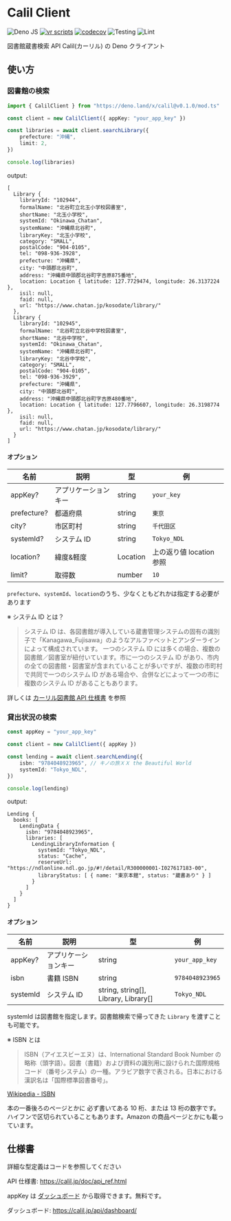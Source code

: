 # Calil Client

![Deno JS](https://img.shields.io/badge/deno%20js-000000?style=for-the-badge&logo=deno&logoColor=white)
[![vr scripts](https://badges.velociraptor.run/flat.svg)](https://velociraptor.run)
[![codecov](https://codecov.io/gh/p1atdev/calil/branch/main/graph/badge.svg?token=S37OD55SBF)](https://codecov.io/gh/p1atdev/calil)
![Testing](https://github.com/p1atdev/calil/actions/workflows/test.yml/badge.svg)
![Lint](https://github.com/p1atdev/calil/actions/workflows/lint.yml/badge.svg)

図書館蔵書検索 API Calil(カーリル) の Deno クライアント

## 使い方

### 図書館の検索

```ts
import { CalilClient } from "https://deno.land/x/calil@v0.1.0/mod.ts"

const client = new CalilClient({ appKey: "your_app_key" })

const libraries = await client.searchLibrary({
    prefecture: "沖縄",
    limit: 2,
})

console.log(libraries)
```

output:

```
[
  Library {
    libraryId: "102944",
    formalName: "北谷町立北玉小学校図書室",
    shortName: "北玉小学校",
    systemId: "Okinawa_Chatan",
    systemName: "沖縄県北谷町",
    libraryKey: "北玉小学校",
    category: "SMALL",
    postalCode: "904-0105",
    tel: "098-936-3928",
    prefecture: "沖縄県",
    city: "中頭郡北谷町",
    address: "沖縄県中頭郡北谷町字吉原875番地",
    location: Location { latitude: 127.7729474, longitude: 26.3137224 },
    isil: null,
    faid: null,
    url: "https://www.chatan.jp/kosodate/library/"
  },
  Library {
    libraryId: "102945",
    formalName: "北谷町立北谷中学校図書室",
    shortName: "北谷中学校",
    systemId: "Okinawa_Chatan",
    systemName: "沖縄県北谷町",
    libraryKey: "北谷中学校",
    category: "SMALL",
    postalCode: "904-0105",
    tel: "098-936-3929",
    prefecture: "沖縄県",
    city: "中頭郡北谷町",
    address: "沖縄県中頭郡北谷町字吉原480番地",
    location: Location { latitude: 127.7796607, longitude: 26.3198774 },
    isil: null,
    faid: null,
    url: "https://www.chatan.jp/kosodate/library/"
  }
]
```

#### オプション

| 名前        | 説明                 | 型       | 例                       |
| ----------- | -------------------- | -------- | ------------------------ |
| appKey?     | アプリケーションキー | string   | `your_key`               |
| prefecture? | 都道府県             | string   | `東京`                   |
| city?       | 市区町村             | string   | `千代田区`               |
| systemId?   | システム ID          | string   | `Tokyo_NDL`              |
| location?   | 緯度&軽度            | Location | 上の返り値 location 参照 |
| limit?      | 取得数               | number   | `10`                     |

`prefecture`、`systemId`、`location`のうち、少なくともどれかは指定する必要があります

※ システム ID とは？

> システム ID
> は、各図書館が導入している蔵書管理システムの固有の識別子で「Kanagawa_Fujisawa」のようなアルファベットとアンダーラインによって構成されています。
> 一つのシステム ID には多くの場合、複数の図書館／図書室が紐付いています。市に一つのシステム ID
> があり、市内の全ての図書館・図書室が含まれていることが多いですが、複数の市町村で共同で一つのシステム ID
> がある場合や、合併などによって一つの市に複数のシステム ID があることもあります。

詳しくは [カーリル図書館 API 仕様書](https://calil.jp/doc/api_ref.html) を参照

### 貸出状況の検索

```ts
const appKey = "your_app_key"

const client = new CalilClient({ appKey })

const lending = await client.searchLending({
    isbn: "9784048923965", // キノの旅ＸＸ the Beautiful World
    systemId: "Tokyo_NDL",
})

console.log(lending)
```

output:

```
Lending {
  books: [
    LendingData {
      isbn: "9784048923965",
      libraries: [
        LendingLibraryInformation {
          systemId: "Tokyo_NDL",
          status: "Cache",
          reserveUrl: "https://ndlonline.ndl.go.jp/#!/detail/R300000001-I027617183-00",
          libraryStatus: [ { name: "東京本館", status: "蔵書あり" } ]
        }
      ]
    }
  ]
}
```

#### オプション

| 名前     | 説明                 | 型                                   | 例              |
| -------- | -------------------- | ------------------------------------ | --------------- |
| appKey?  | アプリケーションキー | string                               | `your_app_key`  |
| isbn     | 書籍 ISBN            | string                               | `9784048923965` |
| systemId | システム ID          | string, string[], Library, Library[] | `Tokyo_NDL`     |

systemId は図書館を指定します。図書館検索で帰ってきた `Library` を渡すことも可能です。

※ ISBN とは

> ISBN（アイエスビーエヌ）は、International Standard Book Number の略称（頭字語）。図書（書籍）および資料の識別用に設けられた国際規格コード（番号システム）の一種。アラビア数字で表される。日本における漢訳名は「国際標準図書番号」。

[Wikipedia - ISBN](https://ja.wikipedia.org/wiki/ISBN)

本の一番後ろのページとかに 必ず書いてある 10 桁、または 13 桁の数字です。ハイフンで区切られていることもあります。Amazon の商品ページとかにも載っています。

## 仕様書

詳細な型定義はコードを参照してください

API 仕様書: https://calil.jp/doc/api_ref.html

appKey は [ダッシュボード](https://calil.jp/api/dashboard/) から取得できます。無料です。

ダッシュボード: https://calil.jp/api/dashboard/
